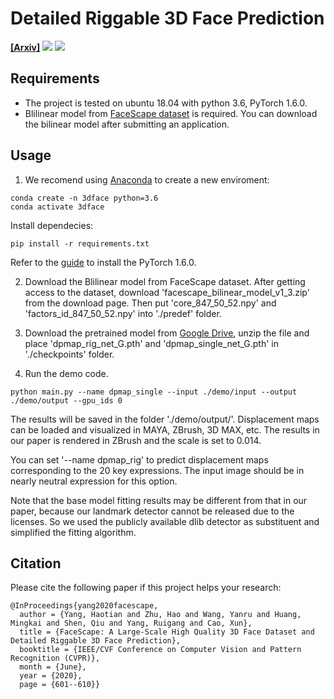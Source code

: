 # Detailed Riggable 3D Face Prediction
**[[Arxiv]](https://arxiv.org/abs/2003.13989)**
<img src="https://github.com/yanght321/Detailed3DFace/teaser/1.png" >
<img src="https://github.com/yanght321/Detailed3DFace/teaser/2.png" >

## Requirements
- The project is tested on ubuntu 18.04 with python 3.6, PyTorch 1.6.0.  
- Blilinear model from [FaceScape dataset](https://facescape.nju.edu.cn/Page_Data/) is required.  You can download the bilinear model after submitting an application.

## Usage
1. We recomend using [Anaconda](https://www.anaconda.com/download/#linux) to create a new enviroment:
```
conda create -n 3dface python=3.6
conda activate 3dface
```

Install dependecies:
```
pip install -r requirements.txt
```
Refer to the [guide](https://pytorch.org/get-started/locally/) to install the PyTorch 1.6.0.

2. Download the Blilinear model from FaceScape dataset. After getting access to the dataset, download 'facescape_bilinear_model_v1_3.zip' from the download page. Then put 'core_847_50_52.npy' and 'factors_id_847_50_52.npy' into './predef' folder.

3. Download the pretrained model from [Google Drive](https://drive.google.com/file/d/18j8bnj5IHP0u2jNuIrWh7dvQkfagBxsM/view?usp=sharing), unzip the file and place 'dpmap_rig_net_G.pth' and 'dpmap_single_net_G.pth' in './checkpoints' folder.

4. Run the demo code.
```
python main.py --name dpmap_single --input ./demo/input --output ./demo/output --gpu_ids 0
```
The results will be saved in the folder './demo/output/'. Displacement maps can be loaded and visualized in MAYA, ZBrush, 3D MAX, etc. The results in our paper is rendered in ZBrush and the scale is set to 0.014.

You can set '--name dpmap_rig' to predict displacement maps corresponding to the 20 key expressions. The input image should be in nearly neutral expression for this option.

Note that the base model fitting results may be different from that in our paper, because our landmark detector cannot be released due to the licenses. So we used the publicly available dlib detector as 
substituent and simplified the fitting algorithm.


## Citation

Please cite the following paper if this project helps your research:
```
@InProceedings{yang2020facescape,
  author = {Yang, Haotian and Zhu, Hao and Wang, Yanru and Huang, Mingkai and Shen, Qiu and Yang, Ruigang and Cao, Xun},
  title = {FaceScape: A Large-Scale High Quality 3D Face Dataset and Detailed Riggable 3D Face Prediction},
  booktitle = {IEEE/CVF Conference on Computer Vision and Pattern Recognition (CVPR)},
  month = {June},
  year = {2020},
  page = {601--610}}
```
